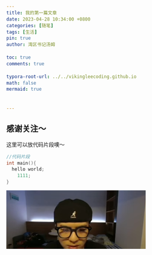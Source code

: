 ```yaml
---
title: 我的第一篇文章
date: 2023-04-28 10:34:00 +0800
categories: [随笔]
tags: [生活]
pin: true
author: 湾区书记汤姆

toc: true
comments: true

typora-root-url: ../../vikingleecoding.github.io
math: false
mermaid: true


---
```


## 感谢关注～ 


这里可以放代码片段噢～
```c++
//代码片段
int main(){
  hello world;
    1111;
}
```



![image-20230428204137873](/assets/blog_res/2022-03-30-first-post.assets/image-20230428204137873.png)